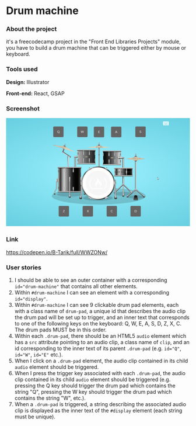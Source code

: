 # Drum machine
### About the project

it's a freecodecamp project in the "Front End Libraries Projects" module, you have to build a drum machine that can be triggered
either by mouse or keyboard.

### Tools used

**Design:** Illustrator

**Front-end:** React, GSAP

### Screenshot

![Screenshot](Screenshot_01.gif "Screenshot")

### Link

https://codepen.io/B-Tarik/full/WWZONw/

### User stories

1. I should be able to see an outer container with a corresponding ```id="drum-machine"``` that contains all other elements.
2. Within ```#drum-machine``` I can see an element with a corresponding ```id="display"```.
3. Within ```#drum-machine``` I can see 9 clickable drum pad elements, each with a class name of ```drum-pad```, a unique id that describes the audio clip the drum pad will be set up to trigger, and an inner text that corresponds to one of the following keys on the keyboard: Q, W, E, A, S, D, Z, X, C. The drum pads MUST be in this order.
4. Within each ```.drum-pad```, there should be an HTML5 ```audio``` element which has a ```src``` attribute pointing to an audio clip, a class name of ```clip```, and an id corresponding to the inner text of its parent ```.drum-pad``` (e.g. ```id="Q"```, ```id="W"```, ```id="E"``` etc.).
5. When I click on a ```.drum-pad``` element, the audio clip contained in its child ```audio``` element should be triggered.
6. When I press the trigger key associated with each ```.drum-pad```, the audio clip contained in its child ```audio``` element should be triggered (e.g. pressing the Q key should trigger the drum pad which contains the string "Q", pressing the W key should trigger the drum pad which contains the string "W", etc.).
7. When a ```.drum-pad``` is triggered, a string describing the associated audio clip is displayed as the inner text of the ```#display``` element (each string must be unique).


